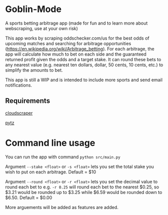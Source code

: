 # Goblin-Mode
A sports betting arbitrage app (made for fun and to learn more about webscraping, use at your own risk)

This app works by scraping oddschecker.com/us for the best odds of upcoming matches and searching for arbitrage opportunities (https://en.wikipedia.org/wiki/Arbitrage_betting). For each arbitrage, the app will calculate how much to bet on each side and the guaranteed returned profit given the odds and a target stake. It can round these bets to any nearest value (e.g. nearest ten dollars, dollar, 50 cents, 10 cents, etc.) to simplify the amounts to bet. 

This app is still a WIP and is intended to include more sports and send email notifications. 

## Requirements
[cloudscraper](https://pypi.org/project/cloudscraper/)

[pytz](https://pypi.org/project/pytz/)

# Command line usage
You can run the app with command `python src/main.py`

Argument `--stake <float>` or `-s <float>` lets you set the total stake you wish to put on each arbitrage. Default = $10

Argument `--round <float>` or `-r <float>` lets you set the decimal value to round each bet to e.g. `-r 0.25` will round each bet to the nearest $0.25, so $3.21 would be rounded up to $3.25 while $6.59 would be rounded down to $6.50. Default = $0.00

More arguements will be added as features are added.
